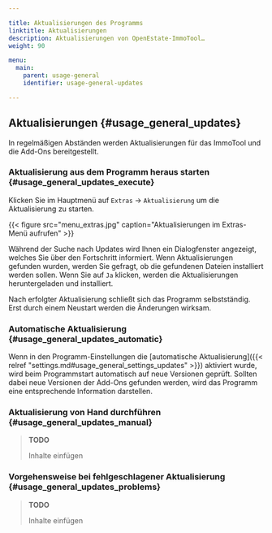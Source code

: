 ```yaml
---

title: Aktualisierungen des Programms
linktitle: Aktualisierungen
description: Aktualisierungen von OpenEstate-ImmoTool…
weight: 90

menu:
  main:
    parent: usage-general
    identifier: usage-general-updates

---
```


## Aktualisierungen {#usage_general_updates}

In regelmäßigen Abständen werden Aktualisierungen für das ImmoTool und die Add-Ons bereitgestellt.


### Aktualisierung aus dem Programm heraus starten {#usage_general_updates_execute}

Klicken Sie im Hauptmenü auf `Extras` → `Aktualisierung` um die Aktualisierung zu starten.

{{< figure src="menu_extras.jpg" caption="Aktualisierungen im Extras-Menü aufrufen" >}}

Während der Suche nach Updates wird Ihnen ein Dialogfenster angezeigt, welches Sie über den Fortschritt informiert. Wenn Aktualisierungen gefunden wurden, werden Sie gefragt, ob die gefundenen Dateien installiert werden sollen. Wenn Sie auf `Ja` klicken, werden die Aktualisierungen heruntergeladen und installiert.

Nach erfolgter Aktualisierung schließt sich das Programm selbstständig. Erst durch einem Neustart werden die Änderungen wirksam.


### Automatische Aktualisierung {#usage_general_updates_automatic}

Wenn in den Programm-Einstellungen die [automatische Aktualisierung]({{< relref "settings.md#usage_general_settings_updates" >}}) aktiviert wurde, wird beim Programmstart automatisch auf neue Versionen geprüft. Sollten dabei neue Versionen der Add-Ons gefunden werden, wird das Programm eine entsprechende Information darstellen.


### Aktualisierung von Hand durchführen {#usage_general_updates_manual}

> **TODO**
>
> Inhalte einfügen


### Vorgehensweise bei fehlgeschlagener Aktualisierung {#usage_general_updates_problems}

> **TODO**
>
> Inhalte einfügen
